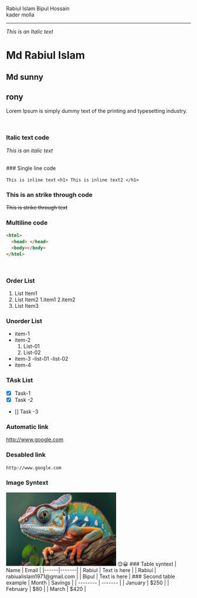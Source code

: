 <!-- Markdown Practicing -->

Rabiul Islam
Bipul Hossain </br>
kader molla

---

_This is an Italic text_

# Md Rabiul Islam

## Md sunny

<h2> rony </h2>
<p> Lorem Ipsum is simply dummy text of the printing and typesetting industry. </p>
 </br>

### Italic text code

_This is an italic text_

<br/>
### Single line code

`This is inline text`
`<h1> This is inline text2 </h1>`
</br>

### This is an strike through code

~~This is strike through text~~

### Multiline code

```html
<html>
  <head> </head>
  <body></body>
</html>
```

</br>

### Order List

1. List Item1
2. List Item2
   1.item1
   2.item2
3. List Item3
   <br/>

### Unorder List

- item-1
- item-2
  1. List-01
  2. List-02
- item-3
  -list-01
  -list-02
- item-4
  <br/>

### TAsk List

- [x] Task-1
- [x] Task -2
- [] Task -3
  <br/>

### Automatic link

http://www.google.com
<br/>

### Desabled link

`http://www.google.com`
<br/>

### Image Syntext

<!-- ![lizard](./images/1.jpg) -->
<img src="./images/1.jpg" width='300' height='200' title="This is a lizard" >
😊😀
### Table syntext
| Name | Email |
|------|-------|
| Rabiul | Text is here |
| Rabiul | rabiualislam1971@gmail.com |
| Bipul | Text is here |  
### Second table example
| Month    | Savings |
| -------- | ------- |
| January  | $250    |
| February | $80     |
| March    | $420    |
